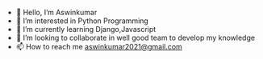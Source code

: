 - 👋 Hello, I’m Aswinkumar
- 👀 I’m interested in Python Programming
- 🌱 I’m currently learning Django,Javascript
- 💞️ I’m looking to collaborate in well good team to develop my knowledge
- 📫 How to reach me aswinkumar2021@gmail.com

<!---
Aswinkumar20/Aswinkumar20 is a ✨ special ✨ repository because its `README.md` (this file) appears on your GitHub profile.
You can click the Preview link to take a look at your changes.
--->
